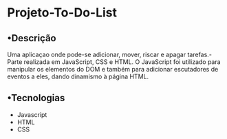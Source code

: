 # Projeto-To-Do-List

## •Descrição
Uma aplicaçao onde pode-se adicionar, mover, riscar e apagar tarefas.-Parte realizada em JavaScript, CSS e HTML. O JavaScript foi utilizado para manipular os elementos do DOM e também para adicionar escutadores de eventos a eles, dando dinamismo à página HTML.

## •Tecnologias
- Javascript
- HTML
- CSS
